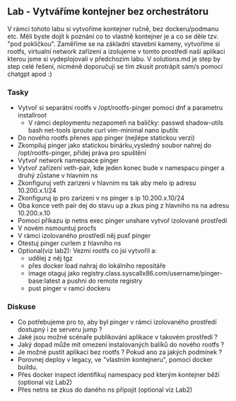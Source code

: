 ## Lab - Vytváříme kontejner bez orchestrátoru

V rámci tohoto labu si vytvoříme kontejner ručně, bez dockeru/podmanu etc. Měli byste dojít k poznání co to vlastně kontejner 
je a co se děle tzv. "pod pokličkou". Zaměříme se na základní stavební kameny, vytvoříme si rootfs, virtualní network
zařízení a izolujeme v tomto prostředí naší aplikaci kterou jsme si vydeplojovali v předchozím labu. V solutions.md je 
step by step celé řešení, nicméně doporučuji se tím zkusit protrápit sám/s pomocí chatgpt apod :)

### Tasky

- Vytvoř si separátní rootfs v /opt/rootfs-pinger pomocí dnf a parametru installroot 
    - V rámci deploymentu nezapomeň na balíčky: passwd shadow-utils bash net-tools iproute curl vim-minimal nano iputils
- Do nového rootfs přenes app pinger (nejlépe statickou verzi)
- Zkompiluj pinger jako statickou binárku,vysledný soubor nahrej do /opt/rootfs-pinger, přidej práva pro spuštění
- Vytvoř network namespace pinger
- Vytvoř zařízení veth-pair, kde jeden konec bude v namespacu pinger a druhý zůstane v hlavním ns
- Zkonfiguruj veth zarizeni v hlavnim ns tak aby melo ip adresu 10.200.x.1/24
- Zkonfiguruj ip pro zarizeni v ns pinger s ip 10.200.x.10/24
- Oba konce veth pair dej do stavu up a zkus ping z hlavniho ns na adresu 10.200.x.10
- Pomocí příkazu ip netns exec pinger unshare vytvoř izolované prostředí
- V novém nsmountuj procfs
- V rámci izolovaného prostředí něj pusť pinger
- Otestuj pinger curlem z hlavního ns
- Optional(viz lab2): Vezmi rootfs co jsi vytvořil a:
    - udělej z něj tgz
    - přes docker load nahraj do lokálního repositáře
    - image otaguj jako registry.class.syscallx86.com/username/pinger-base:latest a pushni do remote registry
    - pust pinger v ramci dockeru

### Diskuse

- Co potřebujeme pro to, aby byl pinger v rámci izolovaného prostředí dostupný i ze serveru jump ?
- Jaké jsou možné scénaře publikování aplikace v takovém prostředí ? 
- Jaký dopad může mít omezení instalovaných balíků do nového rootfs ?
- Je možné pustit aplikaci bez rootfs ? Pokud ano za jakých podmínek ?
- Porovnej deploy v legacy, ve "vlastním kontejneru", pomocí docker buildu.
- Přes docker inspect identifikuj namespacy pod kterým kontejner běží (optional viz Lab2)
- Přes netns se zkus do daného ns připojit (optional viz Lab2)